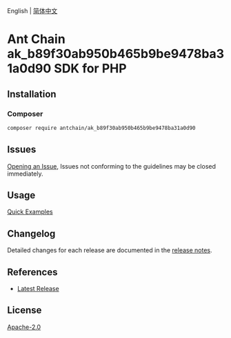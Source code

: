 English | [简体中文](README-CN.md)

# Ant Chain ak_b89f30ab950b465b9be9478ba31a0d90 SDK for PHP

## Installation

### Composer

```bash
composer require antchain/ak_b89f30ab950b465b9be9478ba31a0d90
```

## Issues

[Opening an Issue](https://github.com/alipay/antchain-openapi-prod-sdk/issues/new), Issues not conforming to the guidelines may be closed immediately.

## Usage

[Quick Examples](https://github.com/alipay/antchain-openapi-prod-sdk/blob/master/docs/0-Examples-EN.md#quick-examples)

## Changelog

Detailed changes for each release are documented in the [release notes](./ChangeLog.txt).

## References

* [Latest Release](https://github.com/antchain-openapi-sdk-php)

## License

[Apache-2.0](http://www.apache.org/licenses/LICENSE-2.0)

